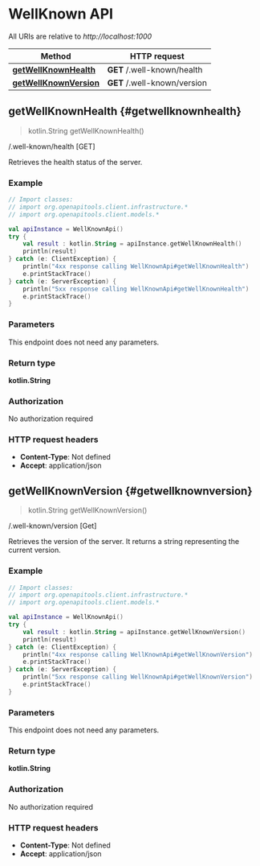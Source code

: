# WellKnown API

All URIs are relative to *http://localhost:1000*

Method | HTTP request
------------- | -------------
[**getWellKnownHealth**](#getwellknownhealth) | **GET** /.well-known/health
[**getWellKnownVersion**](#getwellknownversion) | **GET** /.well-known/version


<a id="getWellKnownHealth"></a>
## **getWellKnownHealth** {#getwellknownhealth}
> kotlin.String getWellKnownHealth()

/.well-known/health [GET]

Retrieves the health status of the server.

### Example
```kotlin
// Import classes:
// import org.openapitools.client.infrastructure.*
// import org.openapitools.client.models.*

val apiInstance = WellKnownApi()
try {
    val result : kotlin.String = apiInstance.getWellKnownHealth()
    println(result)
} catch (e: ClientException) {
    println("4xx response calling WellKnownApi#getWellKnownHealth")
    e.printStackTrace()
} catch (e: ServerException) {
    println("5xx response calling WellKnownApi#getWellKnownHealth")
    e.printStackTrace()
}
```

### Parameters
This endpoint does not need any parameters.

### Return type

**kotlin.String**

### Authorization

No authorization required

### HTTP request headers

 - **Content-Type**: Not defined
 - **Accept**: application/json

<a id="getWellKnownVersion"></a>
## **getWellKnownVersion** {#getwellknownversion}
> kotlin.String getWellKnownVersion()

/.well-known/version [Get]

Retrieves the version of the server. It returns a string representing the current version.

### Example
```kotlin
// Import classes:
// import org.openapitools.client.infrastructure.*
// import org.openapitools.client.models.*

val apiInstance = WellKnownApi()
try {
    val result : kotlin.String = apiInstance.getWellKnownVersion()
    println(result)
} catch (e: ClientException) {
    println("4xx response calling WellKnownApi#getWellKnownVersion")
    e.printStackTrace()
} catch (e: ServerException) {
    println("5xx response calling WellKnownApi#getWellKnownVersion")
    e.printStackTrace()
}
```

### Parameters
This endpoint does not need any parameters.

### Return type

**kotlin.String**

### Authorization

No authorization required

### HTTP request headers

 - **Content-Type**: Not defined
 - **Accept**: application/json

